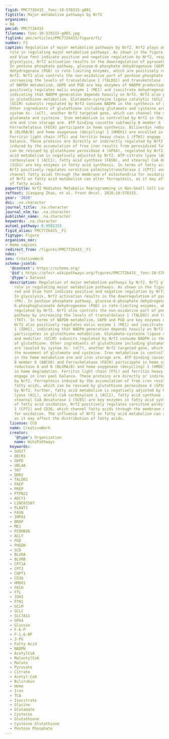 ```yaml
---
figid: PMC7726415__fonc-10-578315-g001
figtitle: Major metabolism pathways by Nrf2
organisms:
- NA
pmcid: PMC7726415
filename: fonc-10-578315-g001.jpg
figlink: pmc/articles/PMC7726415/figure/f1/
number: F1
caption: Regulation of major metabolism pathways by Nrf2. Nrf2 plays an essential
  role in regulating major metabolism pathways. As shown in the figure, genes in red
  and blue font indicate positive and negative regulation by Nrf2, respectively. In
  glycolysis, Nrf2 activation results in the downregulation of pyruvate kinase (PK).
  In pentose phosphate pathway, glucose-6-phosphate dehydrogenase (G6PD) and 6-phosphogluconate
  dehydrogenase (PGD) is rate-limiting enzymes, which are positively regulated by
  Nrf2. Nrf2 also controls the non-oxidative part of pentose phosphate pathway by
  increasing the levels of transaldolase 1 (TALDO1) and transketolase (TKT). In terms
  of NAPDH metabolism, G6PD and PGD are key enzymes of NADPH production. Nrf2 also
  positively regulates malic enzyme 1 (ME1) and isocitrate dehydrogenase 1 (IDH1),
  indicating that NADPH generation depends heavily on Nrf2. Nrf2 also participates
  in glutathione metabolism. Glutamate-cysteine ligase catalytic (GCLC) and modifier
  (GCLM) subunits regulated by Nrf2 consume NADPH in the synthesis of glutathione.
  Other ingredients of glutathione including glutamate and cysteine are leveled by
  system Xc- (xCT), another Nrf2 targeted gene, which can channel the movement of
  glutamate and cysteine. Iron metabolism is controlled by Nrf2 in the heme metabolism
  arm and iron storage arm. ATP binding cassette subfamily B member 6 (ABCG6) and
  Ferrochelatase (FECH) participate in heme synthesis. Biliverdin reductase A and
  B (BLVRA/B) and heme oxygenase (decycling) 1 (HMOX1) are enrolled in heme degradation.
  Ferritin light chain (FTL) and ferritin heavy chain 1 (FTH1) engage in iron pool
  balance. These proteins are directly or indirectly regulated by Nrf2. Ferroptosis
  induced by the accumulation of free iron results from peroxidized fatty acids, which
  can be rescued by glutathione peroxidase 4 (GPX4), regulated by Nrf2. Further, fatty
  acid metabolism is negatively adjusted by Nrf2. ATP-citrate lyase (ACL), acetyl-CoA
  carboxylase 1 (ACC1), fatty acid synthase (FASN), and stearoyl CoA desaturase 1
  (SCD1) are key enzymes in fatty acid synthesis. In terms of fatty acid oxidation,
  Nrf2 positively regulates carnitine palmitoyltransferase 1 (CPT1) and CD36, which
  channel fatty acids through the membrane of mitochondria for oxidation. The influence
  of Nrf2 on fatty acid metabolism can alter ferroptosis, as it may affect the distribution
  of fatty acids.
papertitle: Nrf2 Mediates Metabolic Reprogramming in Non-Small Cell Lung Cancer.
reftext: Jiangang Zhao, et al. Front Oncol. 2020;10:578315.
year: '2020'
doi: .na.character
journal_title: .na.character
journal_nlm_ta: .na.character
publisher_name: .na.character
keywords: .na.character
automl_pathway: 0.9581333
figid_alias: PMC7726415__F1
figtype: Figure
organisms_ner:
- Homo sapiens
redirect_from: /figures/PMC7726415__F1
ndex: ''
seo: CreativeWork
schema-jsonld:
  '@context': https://schema.org/
  '@id': https://pfocr.wikipathways.org/figures/PMC7726415__fonc-10-578315-g001.html
  '@type': Dataset
  description: Regulation of major metabolism pathways by Nrf2. Nrf2 plays an essential
    role in regulating major metabolism pathways. As shown in the figure, genes in
    red and blue font indicate positive and negative regulation by Nrf2, respectively.
    In glycolysis, Nrf2 activation results in the downregulation of pyruvate kinase
    (PK). In pentose phosphate pathway, glucose-6-phosphate dehydrogenase (G6PD) and
    6-phosphogluconate dehydrogenase (PGD) is rate-limiting enzymes, which are positively
    regulated by Nrf2. Nrf2 also controls the non-oxidative part of pentose phosphate
    pathway by increasing the levels of transaldolase 1 (TALDO1) and transketolase
    (TKT). In terms of NAPDH metabolism, G6PD and PGD are key enzymes of NADPH production.
    Nrf2 also positively regulates malic enzyme 1 (ME1) and isocitrate dehydrogenase
    1 (IDH1), indicating that NADPH generation depends heavily on Nrf2. Nrf2 also
    participates in glutathione metabolism. Glutamate-cysteine ligase catalytic (GCLC)
    and modifier (GCLM) subunits regulated by Nrf2 consume NADPH in the synthesis
    of glutathione. Other ingredients of glutathione including glutamate and cysteine
    are leveled by system Xc- (xCT), another Nrf2 targeted gene, which can channel
    the movement of glutamate and cysteine. Iron metabolism is controlled by Nrf2
    in the heme metabolism arm and iron storage arm. ATP binding cassette subfamily
    B member 6 (ABCG6) and Ferrochelatase (FECH) participate in heme synthesis. Biliverdin
    reductase A and B (BLVRA/B) and heme oxygenase (decycling) 1 (HMOX1) are enrolled
    in heme degradation. Ferritin light chain (FTL) and ferritin heavy chain 1 (FTH1)
    engage in iron pool balance. These proteins are directly or indirectly regulated
    by Nrf2. Ferroptosis induced by the accumulation of free iron results from peroxidized
    fatty acids, which can be rescued by glutathione peroxidase 4 (GPX4), regulated
    by Nrf2. Further, fatty acid metabolism is negatively adjusted by Nrf2. ATP-citrate
    lyase (ACL), acetyl-CoA carboxylase 1 (ACC1), fatty acid synthase (FASN), and
    stearoyl CoA desaturase 1 (SCD1) are key enzymes in fatty acid synthesis. In terms
    of fatty acid oxidation, Nrf2 positively regulates carnitine palmitoyltransferase
    1 (CPT1) and CD36, which channel fatty acids through the membrane of mitochondria
    for oxidation. The influence of Nrf2 on fatty acid metabolism can alter ferroptosis,
    as it may affect the distribution of fatty acids.
  license: CC0
  name: CreativeWork
  creator:
    '@type': Organization
    name: WikiPathways
  keywords:
  - SUGCT
  - DECR1
  - G6PD
  - UBL4A
  - TKT
  - DDR2
  - TALDO1
  - PAEP
  - PREP
  - PTPN22
  - ADCY1
  - LINC01587
  - PLAAT1
  - FASN
  - IMPA1
  - BRAP
  - ME1
  - PCDHB16
  - ACLY
  - PGD
  - PHGDH
  - SCD
  - BLVRA
  - BLVRB
  - CPT1A
  - CPT2
  - CHPT1
  - CD36
  - HMOX1
  - FECH
  - FTL
  - IDH1
  - FTH1
  - GCLM
  - GCLC
  - SLC7A11
  - GPX4
  - Glucose
  - F-6-P
  - F-1,6-BP
  - 3-PG
  - Fatty Acid
  - NADPH
  - AcetylCoA
  - MalontylCoA
  - Malate
  - Pyruvate
  - Citrate
  - Acetyl-CoA
  - Bilirubin
  - Heme
  - Iron
  - TCA
  - Isocitrate
  - Glycine
  - Glutamate
  - Cysteine
  - Glutathione
  - Cysteine Glutathione
  - Pentose Phosphate
---
```

